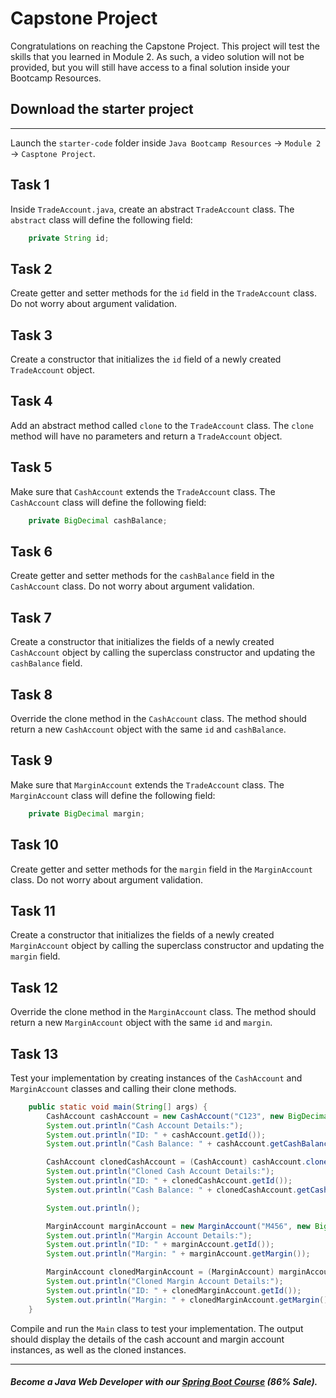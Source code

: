 # Capstone Project

Congratulations on reaching the Capstone Project. This project will test the skills that you learned in Module 2.  As such, a video solution will not be provided, but you will still have access to a final solution inside your Bootcamp Resources.

## Download the starter project
-----------------------------------

Launch the `starter-code` folder inside `Java Bootcamp Resources` -> `Module 2` -> `Casptone Project`.


## Task 1

Inside `TradeAccount.java`, create an abstract `TradeAccount` class. The `abstract` class will define the following field:

```java
    private String id;
```

## Task 2

Create getter and setter methods for the `id` field in the `TradeAccount` class. Do not worry about argument validation.

## Task 3

Create a constructor that initializes the `id` field of a newly created `TradeAccount` object.

## Task 4

Add an abstract method called `clone` to the `TradeAccount` class. The `clone` method will have no parameters and return a `TradeAccount` object.

## Task 5

Make sure that `CashAccount` extends the `TradeAccount` class. The `CashAccount` class will define the following field:

```java
    private BigDecimal cashBalance;
```

## Task 6

Create getter and setter methods for the `cashBalance` field in the `CashAccount` class. Do not worry about argument validation.
 
## Task 7

Create a constructor that initializes the fields of a newly created `CashAccount` object by calling the superclass constructor and updating the `cashBalance` field.

## Task 8

Override the clone method in the `CashAccount` class. The method should return a new `CashAccount` object with the same `id` and `cashBalance`.

## Task 9

Make sure that `MarginAccount` extends the `TradeAccount` class. The `MarginAccount` class will define the following field:

```java
    private BigDecimal margin;
```

## Task 10

Create getter and setter methods for the `margin` field in the `MarginAccount` class. Do not worry about argument validation.

## Task 11

Create a constructor that initializes the fields of a newly created `MarginAccount` object by calling the superclass constructor and updating the `margin` field.

## Task 12
Override the clone method in the `MarginAccount` class. The method should return a new `MarginAccount` object with the same `id` and `margin`.

## Task 13
Test your implementation by creating instances of the `CashAccount` and `MarginAccount` classes and calling their clone methods.

```java
    public static void main(String[] args) {
        CashAccount cashAccount = new CashAccount("C123", new BigDecimal("1000.00"));
        System.out.println("Cash Account Details:");
        System.out.println("ID: " + cashAccount.getId());
        System.out.println("Cash Balance: " + cashAccount.getCashBalance());

        CashAccount clonedCashAccount = (CashAccount) cashAccount.clone();
        System.out.println("Cloned Cash Account Details:");
        System.out.println("ID: " + clonedCashAccount.getId());
        System.out.println("Cash Balance: " + clonedCashAccount.getCashBalance());

        System.out.println();

        MarginAccount marginAccount = new MarginAccount("M456", new BigDecimal("5000.00"));
        System.out.println("Margin Account Details:");
        System.out.println("ID: " + marginAccount.getId());
        System.out.println("Margin: " + marginAccount.getMargin());

        MarginAccount clonedMarginAccount = (MarginAccount) marginAccount.clone();
        System.out.println("Cloned Margin Account Details:");
        System.out.println("ID: " + clonedMarginAccount.getId());
        System.out.println("Margin: " + clonedMarginAccount.getMargin());
    }
```

Compile and run the `Main` class to test your implementation. The output should display the details of the cash account and margin account instances, as well as the cloned instances.

----------

##### Become a Java Web Developer with our [Spring Boot Course](https://udemy-redirect-app.herokuapp.com/spring) (86% Sale).